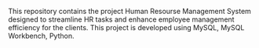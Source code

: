 This repository contains the project Human Resourse Management System designed to streamline HR tasks and enhance employee management efficiency for the clients.
This project is developed using MySQL, MySQL Workbench, Python. 
